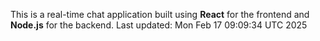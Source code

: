 This is a real-time chat application built using **React** for the frontend and **Node.js** for the backend.
Last updated: Mon Feb 17 09:09:34 UTC 2025
